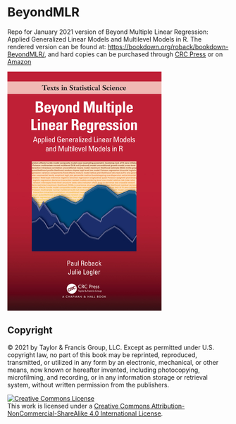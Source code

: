 # BeyondMLR
Repo for January 2021 version of Beyond Multiple Linear Regression: Applied Generalized Linear Models and Multilevel Models in R.  The rendered version can be found at: https://bookdown.org/roback/bookdown-BeyondMLR/, and hard copies can be purchased through [CRC Press](https://www.routledge.com/Beyond-Multiple-Linear-Regression-Applied-Generalized-Linear-Models-And/Roback-Legler/p/book/9781439885383) or on [Amazon](https://www.amazon.com/Generalized-Correlated-Methods-Chapman-Statistical/dp/1439885389)

![](data/book_cover.jpg)

## Copyright

© 2021 by Taylor & Francis Group, LLC. Except as permitted under U.S. copyright law, no part of this book may be reprinted, reproduced, transmitted, or utilized in any form by an electronic, mechanical, or other means, now known or hereafter invented, including photocopying, microfilming, and recording, or in any information storage or retrieval system, without written permission from the publishers.

<a rel="license" href="http://creativecommons.org/licenses/by-nc-sa/4.0/"><img alt="Creative Commons License" style="border-width:0" src="https://i.creativecommons.org/l/by-nc-sa/4.0/88x31.png" /></a><br />This work is licensed under a <a rel="license" href="http://creativecommons.org/licenses/by-nc-sa/4.0/">Creative Commons Attribution-NonCommercial-ShareAlike 4.0 International License</a>.
